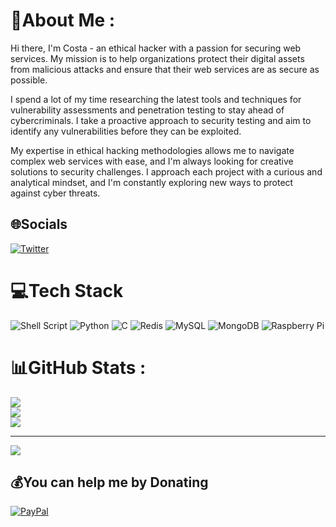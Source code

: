# 💫About Me :
Hi there, I'm Costa - an ethical hacker with a passion for securing web services. My mission is to help organizations protect their digital assets from malicious attacks and ensure that their web services are as secure as possible.

I spend a lot of my time researching the latest tools and techniques for vulnerability assessments and penetration testing to stay ahead of cybercriminals. I take a proactive approach to security testing and aim to identify any vulnerabilities before they can be exploited.

My expertise in ethical hacking methodologies allows me to navigate complex web services with ease, and I'm always looking for creative solutions to security challenges. I approach each project with a curious and analytical mindset, and I'm constantly exploring new ways to protect against cyber threats.

## 🌐Socials
[![Twitter](https://img.shields.io/badge/Twitter-%231DA1F2.svg?logo=Twitter&logoColor=white)](https://twitter.com/h4ndsh) 

# 💻Tech Stack
![Shell Script](https://img.shields.io/badge/shell_script-%23121011.svg?style=for-the-badge&logo=gnu-bash&logoColor=white) ![Python](https://img.shields.io/badge/python-3670A0?style=for-the-badge&logo=python&logoColor=ffdd54) ![C](https://img.shields.io/badge/c-%2300599C.svg?style=for-the-badge&logo=c&logoColor=white) ![Redis](https://img.shields.io/badge/redis-%23DD0031.svg?style=for-the-badge&logo=redis&logoColor=white) ![MySQL](https://img.shields.io/badge/mysql-%2300f.svg?style=for-the-badge&logo=mysql&logoColor=white) ![MongoDB](https://img.shields.io/badge/MongoDB-%234ea94b.svg?style=for-the-badge&logo=mongodb&logoColor=white) ![Raspberry Pi](https://img.shields.io/badge/-RaspberryPi-C51A4A?style=for-the-badge&logo=Raspberry-Pi)
# 📊GitHub Stats :
![](https://github-readme-stats.vercel.app/api?username=costacoder&theme=onedark&hide_border=false&include_all_commits=true&count_private=false)<br/>
![](https://github-readme-streak-stats.herokuapp.com/?user=costacoder&theme=onedark&hide_border=false)<br/>
![](https://github-readme-stats.vercel.app/api/top-langs/?username=costacoder&theme=onedark&hide_border=false&include_all_commits=true&count_private=false&layout=compact)

---
[![](https://visitcount.itsvg.in/api?id=costacoder&icon=0&color=7)](https://visitcount.itsvg.in)

  ## 💰You can help me by Donating
  [![PayPal](https://img.shields.io/badge/PayPal-00457C?style=for-the-badge&logo=paypal&logoColor=white)](https://paypal.me/Costa2) 

  <!-- Proudly created with GPRM ( https://gprm.itsvg.in ) -->
  
